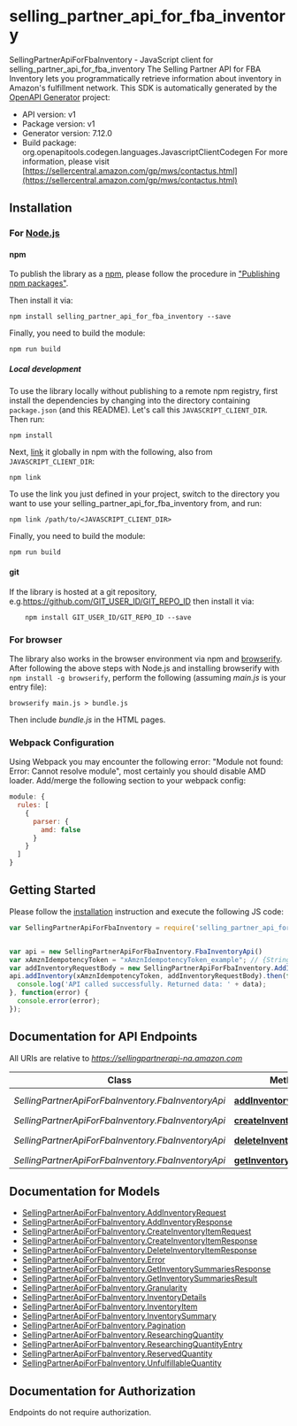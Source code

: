 # selling_partner_api_for_fba_inventory

SellingPartnerApiForFbaInventory - JavaScript client for selling_partner_api_for_fba_inventory
The Selling Partner API for FBA Inventory lets you programmatically retrieve information about inventory in Amazon's fulfillment network.
This SDK is automatically generated by the [OpenAPI Generator](https://openapi-generator.tech) project:

- API version: v1
- Package version: v1
- Generator version: 7.12.0
- Build package: org.openapitools.codegen.languages.JavascriptClientCodegen
For more information, please visit [https://sellercentral.amazon.com/gp/mws/contactus.html](https://sellercentral.amazon.com/gp/mws/contactus.html)

## Installation

### For [Node.js](https://nodejs.org/)

#### npm

To publish the library as a [npm](https://www.npmjs.com/), please follow the procedure in ["Publishing npm packages"](https://docs.npmjs.com/getting-started/publishing-npm-packages).

Then install it via:

```shell
npm install selling_partner_api_for_fba_inventory --save
```

Finally, you need to build the module:

```shell
npm run build
```

##### Local development

To use the library locally without publishing to a remote npm registry, first install the dependencies by changing into the directory containing `package.json` (and this README). Let's call this `JAVASCRIPT_CLIENT_DIR`. Then run:

```shell
npm install
```

Next, [link](https://docs.npmjs.com/cli/link) it globally in npm with the following, also from `JAVASCRIPT_CLIENT_DIR`:

```shell
npm link
```

To use the link you just defined in your project, switch to the directory you want to use your selling_partner_api_for_fba_inventory from, and run:

```shell
npm link /path/to/<JAVASCRIPT_CLIENT_DIR>
```

Finally, you need to build the module:

```shell
npm run build
```

#### git

If the library is hosted at a git repository, e.g.https://github.com/GIT_USER_ID/GIT_REPO_ID
then install it via:

```shell
    npm install GIT_USER_ID/GIT_REPO_ID --save
```

### For browser

The library also works in the browser environment via npm and [browserify](http://browserify.org/). After following
the above steps with Node.js and installing browserify with `npm install -g browserify`,
perform the following (assuming *main.js* is your entry file):

```shell
browserify main.js > bundle.js
```

Then include *bundle.js* in the HTML pages.

### Webpack Configuration

Using Webpack you may encounter the following error: "Module not found: Error:
Cannot resolve module", most certainly you should disable AMD loader. Add/merge
the following section to your webpack config:

```javascript
module: {
  rules: [
    {
      parser: {
        amd: false
      }
    }
  ]
}
```

## Getting Started

Please follow the [installation](#installation) instruction and execute the following JS code:

```javascript
var SellingPartnerApiForFbaInventory = require('selling_partner_api_for_fba_inventory');


var api = new SellingPartnerApiForFbaInventory.FbaInventoryApi()
var xAmznIdempotencyToken = "xAmznIdempotencyToken_example"; // {String} A unique token/requestId provided with each call to ensure idempotency.
var addInventoryRequestBody = new SellingPartnerApiForFbaInventory.AddInventoryRequest(); // {AddInventoryRequest} List of items to add to Sandbox inventory.
api.addInventory(xAmznIdempotencyToken, addInventoryRequestBody).then(function(data) {
  console.log('API called successfully. Returned data: ' + data);
}, function(error) {
  console.error(error);
});


```

## Documentation for API Endpoints

All URIs are relative to *https://sellingpartnerapi-na.amazon.com*

Class | Method | HTTP request | Description
------------ | ------------- | ------------- | -------------
*SellingPartnerApiForFbaInventory.FbaInventoryApi* | [**addInventory**](docs/FbaInventoryApi.md#addInventory) | **POST** /fba/inventory/v1/items/inventory | 
*SellingPartnerApiForFbaInventory.FbaInventoryApi* | [**createInventoryItem**](docs/FbaInventoryApi.md#createInventoryItem) | **POST** /fba/inventory/v1/items | 
*SellingPartnerApiForFbaInventory.FbaInventoryApi* | [**deleteInventoryItem**](docs/FbaInventoryApi.md#deleteInventoryItem) | **DELETE** /fba/inventory/v1/items/{sellerSku} | 
*SellingPartnerApiForFbaInventory.FbaInventoryApi* | [**getInventorySummaries**](docs/FbaInventoryApi.md#getInventorySummaries) | **GET** /fba/inventory/v1/summaries | 


## Documentation for Models

 - [SellingPartnerApiForFbaInventory.AddInventoryRequest](docs/AddInventoryRequest.md)
 - [SellingPartnerApiForFbaInventory.AddInventoryResponse](docs/AddInventoryResponse.md)
 - [SellingPartnerApiForFbaInventory.CreateInventoryItemRequest](docs/CreateInventoryItemRequest.md)
 - [SellingPartnerApiForFbaInventory.CreateInventoryItemResponse](docs/CreateInventoryItemResponse.md)
 - [SellingPartnerApiForFbaInventory.DeleteInventoryItemResponse](docs/DeleteInventoryItemResponse.md)
 - [SellingPartnerApiForFbaInventory.Error](docs/Error.md)
 - [SellingPartnerApiForFbaInventory.GetInventorySummariesResponse](docs/GetInventorySummariesResponse.md)
 - [SellingPartnerApiForFbaInventory.GetInventorySummariesResult](docs/GetInventorySummariesResult.md)
 - [SellingPartnerApiForFbaInventory.Granularity](docs/Granularity.md)
 - [SellingPartnerApiForFbaInventory.InventoryDetails](docs/InventoryDetails.md)
 - [SellingPartnerApiForFbaInventory.InventoryItem](docs/InventoryItem.md)
 - [SellingPartnerApiForFbaInventory.InventorySummary](docs/InventorySummary.md)
 - [SellingPartnerApiForFbaInventory.Pagination](docs/Pagination.md)
 - [SellingPartnerApiForFbaInventory.ResearchingQuantity](docs/ResearchingQuantity.md)
 - [SellingPartnerApiForFbaInventory.ResearchingQuantityEntry](docs/ResearchingQuantityEntry.md)
 - [SellingPartnerApiForFbaInventory.ReservedQuantity](docs/ReservedQuantity.md)
 - [SellingPartnerApiForFbaInventory.UnfulfillableQuantity](docs/UnfulfillableQuantity.md)


## Documentation for Authorization

Endpoints do not require authorization.

